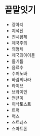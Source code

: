 # 끝말잇기

- 강아지
- 지석진
- 진시황제
- 제국주의
- 의형제
- 제국의아이들
- 들기름
- 음료수
- 수퍼노바
- 바람의나라
- 라이브
- 브라이언
- 언년이
- 이삭토스트
- 트럭
- 럭스
- 스트레스
- 스마트폰
